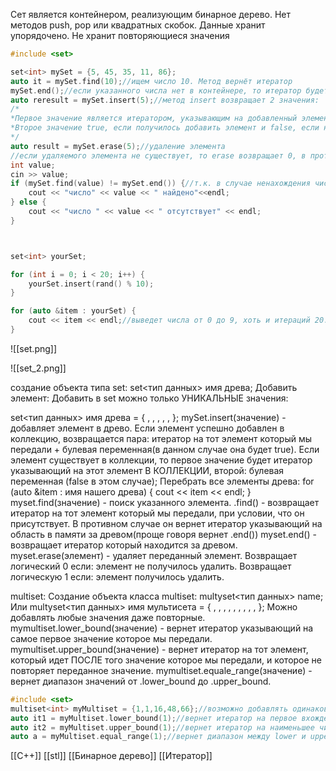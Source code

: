 Сет является контейнером, реализующим бинарное дерево.  Нет методов push, pop или квадратных скобок. Данные хранит упорядочено. Не хранит повторяющиеся значения
```C++
#include <set>

set<int> mySet = {5, 45, 35, 11, 86};
auto it = mySet.find(10);//ищем число 10. Метод вернёт итератор
mySet.end();//если указанного числа нет в контейнере, то итератор будет указывать на end
auto reresult = mySet.insert(5);//метод insert возвращает 2 значения:
/*
*Первое значение является итератором, указывающим на добавленный элемент в коллекции
*Второе значение true, если получилось добавить элемент и false, если не получилось
*/
auto result = mySet.erase(5);//удаление элемента
//если удаляемого элемента не существует, то erase возвращает 0, в противном случае единицу.
int value;
cin >> value;
if (mySet.find(value) != mySet.end()) {//т.к. в случае ненахождения числа метод find будет указывать за последний элемент сэта( на end)
	cout << "число" << value << " найдено"<<endl;
} else {
	cout << "число " << value << " отсутствует" << endl;
}



set<int> yourSet;

for (int i = 0; i < 20; i++) {
	yourSet.insert(rand() % 10);
}

for (auto &item : yourSet) {
	cout << item << endl;//выведет числа от 0 до 9, хоть и итераций 20. Дубликаты не будут созданы
}
```
![[set.png]]



![[set_2.png]]

создание объекта типа set: 
set<тип данных> имя древа; 
Добавить элемент: 
Добавить в set можно только УНИКАЛЬНЫЕ значения: 

set<тип данных> имя древа = { , , , , , };
mySet.insert(значение) - добавляет элемент в древо. Если элемент успешно добавлен в коллекцию, возвращается пара: итератор на тот элемент который мы передали + булевая переменная(в данном случае она будет true). 
Если элемент существует в коллекции, то первое значение будет итератор указывающий на этот элемент В КОЛЛЕКЦИИ, второй: булевая переменная (false в этом случае); 
Перебрать все элементы древа: 
for (auto &item : имя нашего древа)
{ 
cout << item << endl; 
} 
myset.find(значение) - поиск указанного элемента. .find() - возвращает итератор на тот элемент который мы передали, при условии, что он присутствует. В противном случае он вернет итератор указывающий на область в памяти за древом(проще говоря вернет .end())
myset.end() - возвращает итератор который находится за древом. 
myset.erase(элемент) - удаляет переданный элемент. Возвращает логический 0 если: элемент не получилось удалить. Возвращает логическую 1 если: элемент получилось удалить. 

multiset: 
Создание объекта класса multiset: multyset<тип данных> name; Или multyset<тип данных> имя мультисета = { , , , , , , , , , }; 
Можно добавлять любые значения даже повторные. mymultiset.lower_bound(значение) - вернет итератор указывающий на самое первое значение которое мы передали. 
mymultiset.upper_bound(значение) - вернет итератор на тот элемент, который идет ПОСЛЕ того значение которое мы передали, и которое не повторяет переданное значение. mymultiset.equale_range(значение) - вернет диапазон значений от .lower_bound до .upper_bound.

```c++
#include <set>
multiset<int> myMultiset = {1,1,16,48,66};//возможно добавлять одинаковые элементы
auto it1 = myMultiset.lower_bound(1);//вернет итератор на первое вхождение числа 1
auto it2 = myMultiset.upper_bound(1);//вернет итератор на наименьшее число, которое больше 1. В данном случае 16
auto a = myMultiset.equal_range(1);//вернет диапазон между lower и upper bound. В данном случае {1, 16}
```

[[C++]] [[stl]] [[Бинарное дерево]] [[Итератор]] 